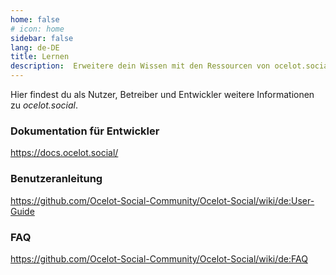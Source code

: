 ```yaml
---
home: false
# icon: home
sidebar: false
lang: de-DE
title: Lernen
description:  Erweitere dein Wissen mit den Ressourcen von ocelot.social! Entdecke die FAQs und finde die Benutzeranleitung und die Installationsanleitung der Software.
---
```


<!-- ## X -->

Hier findest du als Nutzer, Betreiber und Entwickler weitere Informationen zu *ocelot.social*.

### Dokumentation für Entwickler

<https://docs.ocelot.social/>

### Benutzeranleitung

<https://github.com/Ocelot-Social-Community/Ocelot-Social/wiki/de:User-Guide>

### FAQ

<https://github.com/Ocelot-Social-Community/Ocelot-Social/wiki/de:FAQ>
